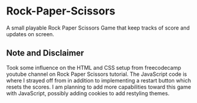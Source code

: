 # Rock-Paper-Scissors
A small playable Rock Paper Scissors Game that keep tracks of score and updates on screen.

## Note and Disclaimer
Took some influence on the HTML and CSS setup from freecodecamp youtube channel on Rock Paper Scissors tutorial. The JavaScript code is where I strayed off from in addition to implementing a restart button which resets the scores. I am planning to add more capabilities toward this game with JavaScript, possibly adding cookies to add restyling themes.
